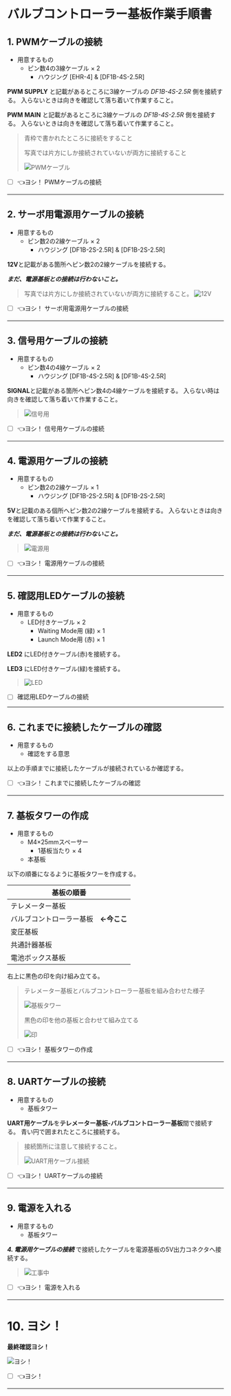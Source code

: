 # バルブコントローラー基板作業手順書

## 1. PWMケーブルの接続
   - 用意するもの
     - ピン数4の3線ケーブル × 2
       - ハウジング [EHR-4] & [DF1B-4S-2.5R] 

**PWM SUPPLY** と記載があるところに3線ケーブルの *DF1B-4S-2.5R* 側を接続する。
入らないときは向きを確認して落ち着いて作業すること。


**PWM MAIN** と記載があるところに3線ケーブルの *DF1B-4S-2.5R* 側を接続する。
入らないときは向きを確認して落ち着いて作業すること。

> 青枠で書かれたところに接続をすること
>
> 写真では片方にしか接続されていないが両方に接続すること
> 
> ![PWMケーブル](./images/Manual_ValveContoroler_PWM_up.JPG)
>

- [ ] :point_left:ヨシ！ PWMケーブルの接続 

***
## 2. サーボ用電源用ケーブルの接続
  - 用意するもの
    - ピン数2の2線ケーブル × 2
      - ハウジング [DF1B-2S-2.5R] & [DF1B-2S-2.5R]

**12V**と記載がある箇所へピン数2の2線ケーブルを接続する。

***まだ、電源基板との接続は行わないこと。***

> 写真では片方にしか接続されていないが両方に接続すること。
> ![12V](./images/Manual_ValveContoroler_12V.JPG)
>

- [ ] :point_left:ヨシ！ サーボ用電源用ケーブルの接続

***
## 3. 信号用ケーブルの接続
  - 用意するもの
    - ピン数4の4線ケーブル × 2
      - ハウジング [DF1B-4S-2.5R] & [DF1B-4S-2.5R]

**SIGNAL**と記載がある箇所へピン数4の4線ケーブルを接続する。
入らない時は向きを確認して落ち着いて作業すること。

> <!--4線ケーブルの色を変更する可能性があるので写真を差し替える。-->
> ![信号用](./images/Manual_ValveContoroler_Signal.JPG)
>

- [ ] :point_left:ヨシ！ 信号用ケーブルの接続

***
## 4. 電源用ケーブルの接続
  - 用意するもの
    - ピン数2の2線ケーブル × 1
      - ハウジング [DF1B-2S-2.5R] & [DF1B-2S-2.5R]

**5V**と記載のある個所へピン数2の2線ケーブルを接続する。
入らないときは向きを確認して落ち着いて作業すること。

***まだ、電源基板との接続は行わないこと。***

>
> ![電源用](./images/Manual_ValveContoroler_Power.JPG)
>

- [ ] :point_left:ヨシ！ 電源用ケーブルの接続

***
## 5. 確認用LEDケーブルの接続
  - 用意するもの
    - LED付きケーブル × 2
      - Waiting Mode用 (緑) × 1
      - Launch Mode用 (赤) × 1

**LED2** にLED付きケーブル(赤)を接続する。

**LED3** にLED付きケーブル(緑)を接続する。

>
> ![LED](./images/Manual_ValveContoroler_LED.JPG)
> 

- [ ] 確認用LEDケーブルの接続

***
## 6. これまでに接続したケーブルの確認
  - 用意するもの
    - 確認をする意思

以上の手順までに接続したケーブルが接続されているか確認する。

- [ ] :point_left:ヨシ！ これまでに接続したケーブルの確認

***
## 7. 基板タワーの作成
  - 用意するもの
    - M4×25mmスペーサー
      - 1基板当たり × 4
    - 本基板

以下の順番になるように基板タワーを作成する。

|基板の順番|
|-|
|テレメーター基板|
|バルブコントローラー基板　**←今ここ**|
|変圧基板|
|共通計器基板|
|電池ボックス基板|

右上に黒色の印を向け組み立てる。

> テレメーター基板とバルブコントローラー基板を組み合わせた様子
> 
> ![基板タワー](./images/Manual_ValveContoroler_Tower.JPG "基板タワー")
>
> 黒色の印を他の基板と合わせて組み立てる
> 
> ![印](./images/Manual_ValveContoroler_sirusi.JPG "黒色の印に合わせて組み立てる")
>

- [ ] :point_left:ヨシ！ 基板タワーの作成

***
## 8. UARTケーブルの接続
  - 用意するもの
    - 基板タワー

**UART用ケーブル**を**テレメーター基板-バルブコントローラー基板**間で接続する。
青い円で囲まれたところに接続する。

> 接続箇所に注意して接続すること。
> 
> ![UART用ケーブル接続](./images/Manual_ValveContoroler_UART.JPG "UART用ケーブル接続")
> 

- [ ] :point_left:ヨシ！ UARTケーブルの接続

***
## 9. 電源を入れる
  - 用意するもの
    - 基板タワー

***4. 電源用ケーブルの接続*** で接続したケーブルを電源基板の5V出力コネクタへ接続する。

>
> ![工事中](https://pbs.twimg.com/media/ELFsyg4UUAAAVIC.jpg "工事中")
> 

- [ ] :point_left:ヨシ！ 電源を入れる

***
# 10. ヨシ！

**最終確認ヨシ！**

![ヨシ！](https://memo-labo.com/material/nandemo1.gif "とにかくヨシ！")

- [ ] :point_left:ヨシ！

***
